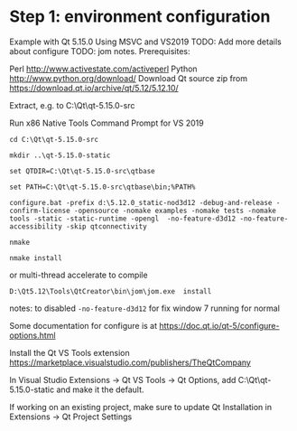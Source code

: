 # Step 1:  environment configuration



Example with Qt 5.15.0
Using MSVC and VS2019
TODO: Add more details about configure
TODO: jom notes.
Prerequisites:

Perl http://www.activestate.com/activeperl
Python http://www.python.org/download/
Download Qt source zip from https://download.qt.io/archive/qt/5.12/5.12.10/



Extract, e.g. to C:\Qt\qt-5.15.0-src

Run x86 Native Tools Command Prompt for VS 2019

`cd C:\Qt\qt-5.15.0-src`

`mkdir ..\qt-5.15.0-static`

`set QTDIR=C:\Qt\qt-5.15.0-src\qtbase`

`set PATH=C:\Qt\qt-5.15.0-src\qtbase\bin;%PATH%`

`configure.bat -prefix d:\5.12.0_static-nod3d12 -debug-and-release -confirm-license -opensource -nomake examples -nomake tests -nomake tools -static -static-runtime -opengl  -no-feature-d3d12 -no-feature-accessibility -skip qtconnectivity`

`nmake`

`nmake install`

or
multi-thread accelerate to compile

`D:\Qt5.12\Tools\QtCreator\bin\jom\jom.exe  install`



notes: to disabled  `-no-feature-d3d12` for fix window 7 running for normal

Some documentation for configure is at https://doc.qt.io/qt-5/configure-options.html

Install the Qt VS Tools extension https://marketplace.visualstudio.com/publishers/TheQtCompany

In Visual Studio Extensions -> Qt VS Tools -> Qt Options, add C:\Qt\qt-5.15.0-static and make it the default.

If working on an existing project, make sure to update Qt Installation in Extensions -> Qt Project Settings
